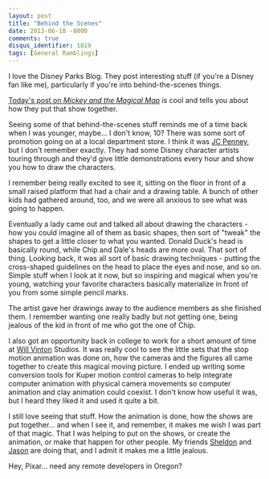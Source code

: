 ```yaml
---
layout: post
title: "Behind the Scenes"
date: 2013-06-18 -0800
comments: true
disqus_identifier: 1819
tags: [General Ramblings]
---
```

I love the Disney Parks Blog. They post interesting stuff (if you're a
Disney fan like me), particularly if you're into behind-the-scenes
things.

[Today's post on *Mickey and the Magical
Map*](http://disneyparks.disney.go.com/blog/2013/06/by-the-numbers-mickey-and-the-magical-map-at-disneyland-park/)
is cool and tells you about how they put that show together.

Seeing some of that behind-the-scenes stuff reminds me of a time back
when I was younger, maybe... I don't know, 10? There was some sort of
promotion going on at a local department store. I think it was [JC
Penney](http://www.jcpenney.com/), but I don't remember exactly. They
had some Disney character artists touring through and they'd give little
demonstrations every hour and show you how to draw the characters.

I remember being really excited to see it, sitting on the floor in front
of a small raised platform that had a chair and a drawing table. A bunch
of other kids had gathered around, too, and we were all anxious to see
what was going to happen.

Eventually a lady came out and talked all about drawing the characters -
how you could imagine all of them as basic shapes, then sort of "tweak"
the shapes to get a little closer to what you wanted. Donald Duck's head
is basically round, while Chip and Dale's heads are more oval. That sort
of thing. Looking back, it was all sort of basic drawing techniques -
putting the cross-shaped guidelines on the head to place the eyes and
nose, and so on. Simple stuff when I look at it now, but so inspiring
and magical when you're young, watching your favorite characters
basically materialize in front of you from some simple pencil marks.

The artist gave her drawings away to the audience members as she
finished them. I remember wanting one really badly but not getting one,
being jealous of the kid in front of me who got the one of Chip.

I also got an opportunity back in college to work for a short amount of
time at [Will Vinton](http://willvinton.net/) Studios. It was really
cool to see the little sets that the stop motion animation was done on,
how the cameras and the figures all came together to create this magical
moving picture. I ended up writing some conversion tools for Kuper
motion control cameras to help integrate computer animation with
physical camera movements so computer animation and clay animation could
coexist. I don't know how useful it was, but I heard they liked it and
used it quite a bit.

I still love seeing that stuff. How the animation is done, how the shows
are put together... and when I see it, and remember, it makes me wish I
was part of that magic. That I was helping to put on the shows, or
create the animation, or make that happen for other people. My friends
[Sheldon](https://www.facebook.com/sheldongohart) and
[Jason](https://www.facebook.com/behnkestudio) are doing that, and I
admit it makes me a little jealous.

Hey, Pixar... need any remote developers in Oregon?
